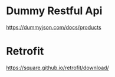 # Dummy Restful Api

https://dummyjson.com/docs/products

# Retrofit
https://square.github.io/retrofit/download/